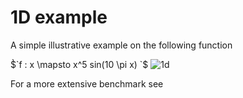 
# 1D example

A simple illustrative example on the following function

$̀`f : x \mapsto  x^5 sin(10 \pi x) `$
![](benchmark/figures/example_krg.png "1d")

For a more extensive benchmark see

